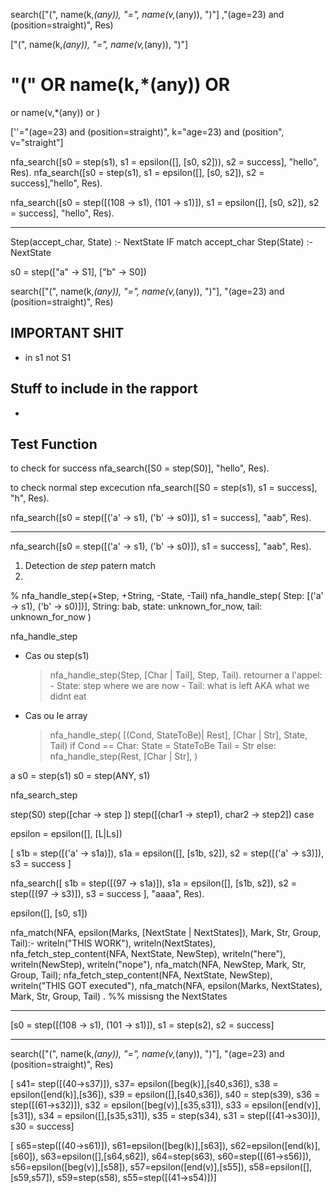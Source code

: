 search(["(", name(k,*(any)), "=", name(v,*(any)), ")"]
,"(age=23) and (position=straight)", 
Res)




["(", name(k,*(any)), "=", name(v,*(any)), ")"]

"("
OR
name(k,*(any))
OR
= 
or
name(v,*(any))
or 
)

[''="(age=23) and (position=straight)", k="age=23) and (position", v="straight"]


nfa_search([s0 = step(s1), s1 = epsilon([], [s0, s2])), s2 = success], "hello", Res).
nfa_search([s0 = step(s1), s1 = epsilon([], [s0, s2]), s2 = success],"hello", Res).


nfa_search([s0 = step([(108 -> s1), (101 -> s1)]), s1 = epsilon([], [s0, s2]), s2 = success], "hello", Res).



---------
Step(accept_char, State) :- NextState IF match accept_char 
Step(State) :- NextState

s0 = step(["a" -> S1], ["b" -> S0])


search(["(", name(k,*(any)), "=", name(v,*(any)), ")"], "(age=23) and (position=straight)", Res)

## IMPORTANT SHIT
- in s1 not S1

## Stuff to include in the rapport
- 

## Test Function 

to check for success
nfa_search([S0 = step(S0)], "hello", Res).

to check normal step excecution
nfa_search([S0 = step(s1), s1 = success], "h", Res).

nfa_search([s0 = step([('a' -> s1), ('b' -> s0)]), s1 = success], "aab", Res).


----------------------------

nfa_search([s0 = step([('a' -> s1), ('b' -> s0)]), s1 = success], "aab", Res).

1. Detection de *step* patern match
2. 

% nfa_handle_step(+Step, +String, -State, -Tail)
nfa_handle_step(
    Step: [('a' -> s1), ('b' -> s0)])],
    String: bab, 
    state: unknown_for_now,
    tail: unknown_for_now
    )

nfa_handle_step 
- Cas ou step(s1)
    > nfa_handle_step(Step, [Char | Tail], Step, Tail).
    retourner a l'appel: 
        - State: step where we are now
        - Tail: what is left AKA what we didnt eat
- Cas ou le array
    > nfa_handle_step(
        [(Cond, StateToBe)| Rest],
        [Char | Str],
        State, Tail)
    if Cond == Char:
        State = StateToBe
        Tail = Str
    else: 
        nfa_handle_step(Rest, [Char | Str], )
        


a
s0 = step(s1)
s0 = step(ANY, s1)




nfa_search_step 


step(S0)
step([char -> step ])
step([(char1 -> step1), char2 -> step2]) case

epsilon = epsilon([], [L|Ls])






[ s1b = step([('a' -> s1a)]), s1a = epsilon([], [s1b, s2]), s2 = step([('a' -> s3)]), s3 = success ] 


nfa_search([ s1b = step([(97 -> s1a)]), s1a = epsilon([], [s1b, s2]), s2 = step([(97 -> s3)]), s3 = success ], "aaaa", Res).



epsilon([], [s0, s1])



nfa_match(NFA, epsilon(Marks, [NextState | NextStates]), Mark, Str, Group, Tail):-
    writeln("THIS WORK"),
    writeln(NextStates),
    nfa_fetch_step_content(NFA, NextState, NewStep),
    writeln("here"),
    writeln(NewStep),
    writeln("nope"),
    nfa_match(NFA, NewStep, Mark, Str, Group, Tail);
    nfa_fetch_step_content(NFA, NextState, NewStep),
    writeln("THIS GOT executed"),
    nfa_match(NFA, epsilon(Marks, NextStates), Mark, Str, Group, Tail)
    .
    %% missisng the NextStates




----------



[s0 = step([(108 -> s1), (101 -> s1)]), s1 = step(s2), s2 = success]


----------


search(["(", name(k,*(any)), "=", name(v,*(any)), ")"], "(age=23) and (position=straight)", Res)


[
    s41= step([(40->s37)]),
    s37= epsilon([beg(k)],[s40,s36]),
    s38 = epsilon([end(k)],[s36]),
    s39 = epsilon([],[s40,s36]),
    s40 = step(s39),
    s36 = step([(61->s32)]),
    s32 = epsilon([beg(v)],[s35,s31]),
    s33 = epsilon([end(v)],[s31]),
    s34 = epsilon([],[s35,s31]),
    s35 = step(s34),
    s31 = step([(41->s30)]),
    s30 = success]


[
    s65=step([(40->s61)]),
    s61=epsilon([beg(k)],[s63]),
    s62=epsilon([end(k)],[s60]),
    s63=epsilon([],[s64,s62]),
    s64=step(s63),
    s60=step([(61->s56)]),
    s56=epsilon([beg(v)],[s58]),
    s57=epsilon([end(v)],[s55]),
    s58=epsilon([],[s59,s57]),
    s59=step(s58),
    s55=step([(41->s54)])]